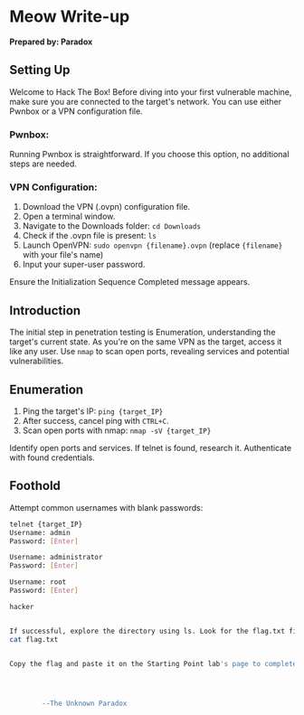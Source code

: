 # Meow Write-up

**Prepared by: Paradox**

## Setting Up

Welcome to Hack The Box! Before diving into your first vulnerable machine, make sure you are connected to the target's network. You can use either Pwnbox or a VPN configuration file.

### Pwnbox:

Running Pwnbox is straightforward. If you choose this option, no additional steps are needed.

### VPN Configuration:

1. Download the VPN (.ovpn) configuration file.
2. Open a terminal window.
3. Navigate to the Downloads folder: `cd Downloads`
4. Check if the .ovpn file is present: `ls`
5. Launch OpenVPN: `sudo openvpn {filename}.ovpn` (replace `{filename}` with your file's name)
6. Input your super-user password.

Ensure the Initialization Sequence Completed message appears.

## Introduction

The initial step in penetration testing is Enumeration, understanding the target's current state. As you're on the same VPN as the target, access it like any user. Use `nmap` to scan open ports, revealing services and potential vulnerabilities.

## Enumeration

1. Ping the target's IP: `ping {target_IP}`
2. After success, cancel ping with `CTRL+C`.
3. Scan open ports with nmap: `nmap -sV {target_IP}`

Identify open ports and services. If telnet is found, research it. Authenticate with found credentials.

## Foothold

Attempt common usernames with blank passwords:

```bash
telnet {target_IP}
Username: admin
Password: [Enter]

Username: administrator
Password: [Enter]

Username: root
Password: [Enter]

hacker


If successful, explore the directory using ls. Look for the flag.txt file. Read it with cat:
cat flag.txt


Copy the flag and paste it on the Starting Point lab's page to complete the task.




        --The Unknown Paradox
